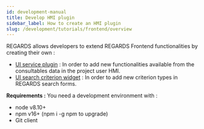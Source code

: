 ```yaml
---
id: development-manual
title: Develop HMI plugin
sidebar_label: How to create an HMI plugin
slug: /development/tutorials/frontend/overview
---
```


REGARDS allows developers to extend REGARDS Frontend functionalities by creating their own :

- [UI service plugin](../frontend/plugins/plugin-services.md) : In order to add new functionalities available from the
  consultables data in the project user HMI.
- [UI search criterion widget](../frontend/plugins/plugin-criteria.md) : In order to add new criterion types in REGARDS
  search forms.

**Requirements :** You need a development environment with :

- node v8.10+
- npm v16+ (npm i -g npm to upgrade)
- Git client
